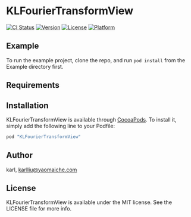 # KLFourierTransformView

[![CI Status](http://img.shields.io/travis/karl/KLFourierTransformView.svg?style=flat)](https://travis-ci.org/karl/KLFourierTransformView)
[![Version](https://img.shields.io/cocoapods/v/KLFourierTransformView.svg?style=flat)](http://cocoapods.org/pods/KLFourierTransformView)
[![License](https://img.shields.io/cocoapods/l/KLFourierTransformView.svg?style=flat)](http://cocoapods.org/pods/KLFourierTransformView)
[![Platform](https://img.shields.io/cocoapods/p/KLFourierTransformView.svg?style=flat)](http://cocoapods.org/pods/KLFourierTransformView)

## Example

To run the example project, clone the repo, and run `pod install` from the Example directory first.

## Requirements

## Installation

KLFourierTransformView is available through [CocoaPods](http://cocoapods.org). To install
it, simply add the following line to your Podfile:

```ruby
pod "KLFourierTransformView"
```

## Author

karl, karlliu@yaomaiche.com

## License

KLFourierTransformView is available under the MIT license. See the LICENSE file for more info.
